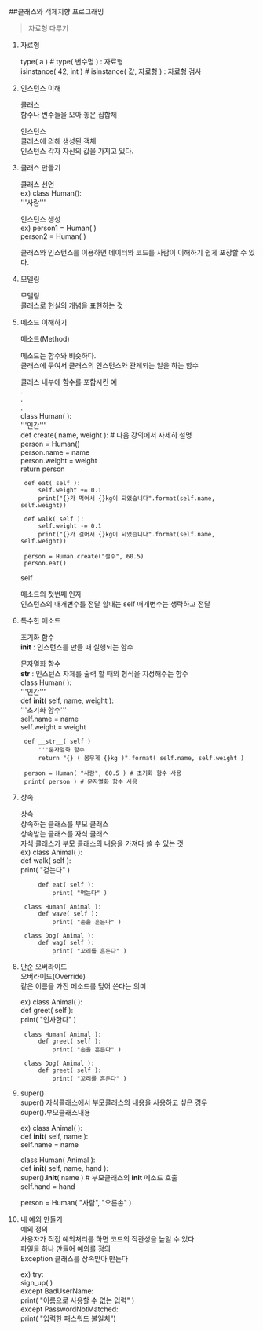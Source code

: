 ##클래스와 객체지향 프로그래밍

> 자료형 다루기

1. 자료형  

	type( a ) # type( 변수명 ) : 자료형  
	isinstance( 42, int ) # isinstance( 값, 자료형 ) : 자료형 검사  
	
2. 인스턴스 이해  

	클래스  
	함수나 변수들을 모아 놓은 집합체  
	
	인스턴스  
	클래스에 의해 생성된 객체  
	인스턴스 각자 자신의 값을 가지고 있다.  
	
3. 클래스 만들기

	클래스 선언  
	ex) class Human():  
		'''사람'''  
	
	인스턴스 생성  
	ex) person1 = Human( )  
		person2 = Human( )  
	
	클래스와 인스턴스를 이용하면 데이터와 코드를 사람이 이해하기 쉽게 포장할 수 있다.
	
4.  모델링

	모델링  
	클래스로 현실의 개념을 표현하는 것  
	
5. 메소드 이해하기

	메소드(Method)  
	
	메소드는 함수와 비슷하다.  
	클래스에 묶여서 클래스의 인스턴스와 관계되는 일을 하는 함수  
	
	클래스 내부에 함수를 포합시킨 예  
	.  
	.  
	.  
		class Human( ):  
		'''인간'''  
		def create( name, weight ): # 다음 강의에서 자세히 설명  
			person = Human()  
			person.name = name  
			person.weight = weight  
			return person  

		def eat( self ):  
			self.weight += 0.1  
			print("{}가 먹어서 {}kg이 되었습니다".format(self.name, self.weight))  

		def walk( self ):  
			self.weight -= 0.1  
			print("{}가 걸어서 {}kg이 되었습니다".format(self.name, self.weight))  

		person = Human.create("철수", 60.5)  
		person.eat()  

	self  
	
	메소드의 첫번째 인자  
	인스턴스의 매개변수를 전달 할때는 self 매개변수는 생략하고 전달  
	
6. 특수한 메소드
	
	초기화 함수  
	__init__ : 인스턴스를 만들 때 실행되는 함수  
	
	
	문자열화 함수  
	__str__ : 인스턴스 자체를 출력 할 때의 형식을 지정해주는 함수  
	class Human( ):  
		'''인간'''  
		def __init__( self, name, weight ):  
			'''초기화 함수'''  
			self.name = name  
			self.weight = weight  

		def __str__( self )  
			'''문자열화 함수  
			return "{} ( 몸무게 {}kg )".format( self.name, self.weight )  

		person = Human( "사람", 60.5 ) # 초기화 함수 사용  
		print( person ) # 문자열화 함수 사용  
		
		
7. 상속
	
	상속  
	상속하는 클래스를 부모 클래스  
	상속받는 클래스를 자식 클래스  
	자식 클래스가 부모 클래스의 내용을 가져다 쓸 수 있는 것  
	ex) class Animal( ):  
			def walk( self ):  
				print( "걷는다" )  

			def eat( self ):  
				print( "먹는다" )  

		class Human( Animal ):  
			def wave( self ):  
				print( "손을 흔든다" )  

		class Dog( Animal ):  
			def wag( self ):  
				print( "꼬리를 흔든다" )  
				
8. 단순 오버라이드  
	오버라이드(Override)  
	같은 이름을 가진 메소드를 덮어 쓴다는 의미  
	
	ex) class Animal( ):  
			def greet( self ):  
				print( "인사한다" )  

		class Human( Animal ):  
			def greet( self ):  
				print( "손을 흔든다" )  

		class Dog( Animal ):  
			def greet( self ):  
				print( "꼬리를 흔든다" )  
				
9. super()  
	super()
	자식클래스에서 부모클래스의 내용을 사용하고 싶은 경우  
	super().부모클래스내용  
	
	
	ex) class Animal( ):  
		def __init__( self, name ):  
			self.name = name  

	class Human( Animal ):  
		def __init__( self, name, hand ):  
			super().__init__( name ) # 부모클래스의 __init__ 메소드 호출  
			self.hand = hand  

	person = Human( "사람", "오른손" )  
	
	
10. 내 예외 만들기  
	예외 정의  
	사용자가 직접 예외처리를 하면 코드의 직관성을 높일 수 있다.  
	파일을 하나 만들어 예외를 정의  
	Exception 클래스를 상속받아 만든다  
	
	ex) try:  
			sign_up( )  
		except BadUserName:  
			print( "이름으로 사용할 수 없는 입력" )  
		except PasswordNotMatched:  
			print( "입력한 패스워드 불일치")  
	
	
		
	
	